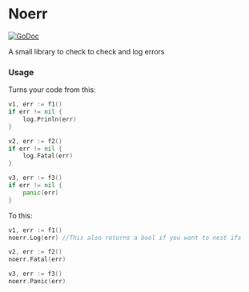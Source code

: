 # Noerr
[![GoDoc](https://godoc.org/github.com/golang/gddo?status.svg)](https://godoc.org/github.com/strosel/noerr)

A small library to check to check and log errors

### Usage
Turns your code from this:
```Go
v1, err := f1()
if err != nil {
    log.Prinln(err)
}

v2, err := f2()
if err != nil {
    log.Fatal(err)
}

v3, err := f3()
if err != nil {
    panic(err)
}

```
To this:
```Go
v1, err := f1()
noerr.Log(err) //This also returns a bool if you want to nest ifs

v2, err := f2()
noerr.Fatal(err)

v3, err := f3()
noerr.Panic(err)

```